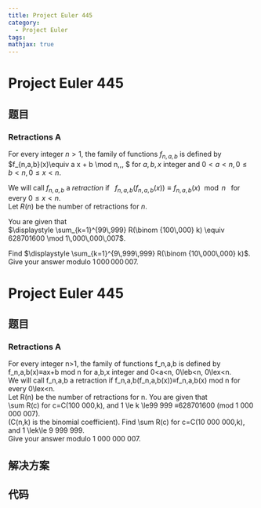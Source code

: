 ```yaml
---
title: Project Euler 445
category:
  - Project Euler
tags:
mathjax: true
---
```

<escape><!-- more --></escape>
    
# Project Euler 445
## 题目
### Retractions A



For every integer $n>1$, the family of functions $f_{n,a,b}$ is defined 
by  <br />
$f_{n,a,b}(x)\equiv a x + b \mod n\,\,\, $ for $a,b,x$ integer and  $0< a <n, 0 \le b < n,0 \le x < n$. 

We will call $f_{n,a,b}$ a <i>retraction</i> if $\,\,\, f_{n,a,b}(f_{n,a,b}(x)) \equiv f_{n,a,b}(x) \mod n \,\,\,$ for every $0 \le x < n$.<br />
Let $R(n)$ be the number of retractions for $n$.


You are given that<br />
$\displaystyle \sum_{k=1}^{99\,999} R(\binom {100\,000} k)  \equiv 628701600 \mod 1\,000\,000\,007$.
 
Find $\displaystyle \sum_{k=1}^{9\,999\,999} R(\binom {10\,000\,000} k)$.<br />
Give your answer modulo $1\,000\,000\,007$.





# Project Euler 445
## 题目
### Retractions A

For every integer n>1, the family of functions f_n,a,b  is defined by f_n,a,b(x)≡ax+b mod n for a,b,x integer and  0<a<n, 0\leb<n, 0\lex<n.<br>We will call f_n,a,b a retraction if f_n,a,b(f_n,a,b(x))≡f_n,a,b(x) mod n for every 0\lex<n.<br>Let R(n) be the number of retractions for n.
You are given that<br>\sum R(c) for c=C(100 000,k), and 1 \le k \le99 999 ≡628701600 (mod 1 000 000 007).<br>(C(n,k) is the binomial coefficient).
Find \sum R(c) for c=C(10 000 000,k), and 1 \lek\le 9 999 999.<br>Give your answer modulo 1 000 000 007.


## 解决方案


## 代码


